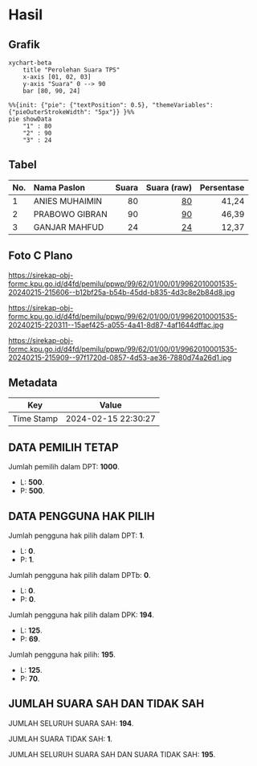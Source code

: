 # Hasil

## Grafik

```mermaid
xychart-beta
    title "Perolehan Suara TPS"
    x-axis [01, 02, 03]
    y-axis "Suara" 0 --> 90
    bar [80, 90, 24]
```

```mermaid
%%{init: {"pie": {"textPosition": 0.5}, "themeVariables": {"pieOuterStrokeWidth": "5px"}} }%%
pie showData
    "1" : 80
    "2" : 90
    "3" : 24
```

## Tabel

| No. | Nama Paslon    | Suara | Suara (raw) | Persentase |
|:--- |:-------------- | -----:| -----------:| ----------:|
| 1   | ANIES MUHAIMIN | 80    | [80][p-1]   | 41,24      |
| 2   | PRABOWO GIBRAN | 90    | [90][p-2]   | 46,39      |
| 3   | GANJAR MAHFUD  | 24    | [24][p-3]   | 12,37      |


[p-1]: https://github.com/gigit-pemilu/pemilu-2024-99-luar-negeri/blob/main/pilpres/hitung-suara/sub/99-luar-negeri/sub/62-kuala-lumpur-malaysia/sub/01-kuala-lumpur-malaysia/sub/0001-kuala-lumpur-malaysia/sub/535-tps-222/sub/paslon-1.txt
[p-2]: https://github.com/gigit-pemilu/pemilu-2024-99-luar-negeri/blob/main/pilpres/hitung-suara/sub/99-luar-negeri/sub/62-kuala-lumpur-malaysia/sub/01-kuala-lumpur-malaysia/sub/0001-kuala-lumpur-malaysia/sub/535-tps-222/sub/paslon-2.txt
[p-3]: https://github.com/gigit-pemilu/pemilu-2024-99-luar-negeri/blob/main/pilpres/hitung-suara/sub/99-luar-negeri/sub/62-kuala-lumpur-malaysia/sub/01-kuala-lumpur-malaysia/sub/0001-kuala-lumpur-malaysia/sub/535-tps-222/sub/paslon-3.txt

## Foto C Plano

https://sirekap-obj-formc.kpu.go.id/d4fd/pemilu/ppwp/99/62/01/00/01/9962010001535-20240215-215606--b12bf25a-b54b-45dd-b835-4d3c8e2b84d8.jpg

https://sirekap-obj-formc.kpu.go.id/d4fd/pemilu/ppwp/99/62/01/00/01/9962010001535-20240215-220311--15aef425-a055-4a41-8d87-4af1644dffac.jpg

https://sirekap-obj-formc.kpu.go.id/d4fd/pemilu/ppwp/99/62/01/00/01/9962010001535-20240215-215909--97f1720d-0857-4d53-ae36-7880d74a26d1.jpg


## Metadata

| Key        | Value               |
| ---------- | ------------------- |
| Time Stamp | 2024-02-15 22:30:27 |


## DATA PEMILIH TETAP

Jumlah pemilih dalam DPT: **1000**.
 * L: **500**.
 * P: **500**.

## DATA PENGGUNA HAK PILIH

Jumlah pengguna hak pilih dalam DPT: **1**.
 * L: **0**.
 * P: **1**.

Jumlah pengguna hak pilih dalam DPTb: **0**.
 * L: **0**.
 * P: **0**.

Jumlah pengguna hak pilih dalam DPK: **194**.
 * L: **125**.
 * P: **69**.

Jumlah pengguna hak pilih: **195**.
 * L: **125**.
 * P: **70**.

## JUMLAH SUARA SAH DAN TIDAK SAH

JUMLAH SELURUH SUARA SAH: **194**.

JUMLAH SUARA TIDAK SAH: **1**.

JUMLAH SELURUH SUARA SAH DAN SUARA TIDAK SAH: **195**.


